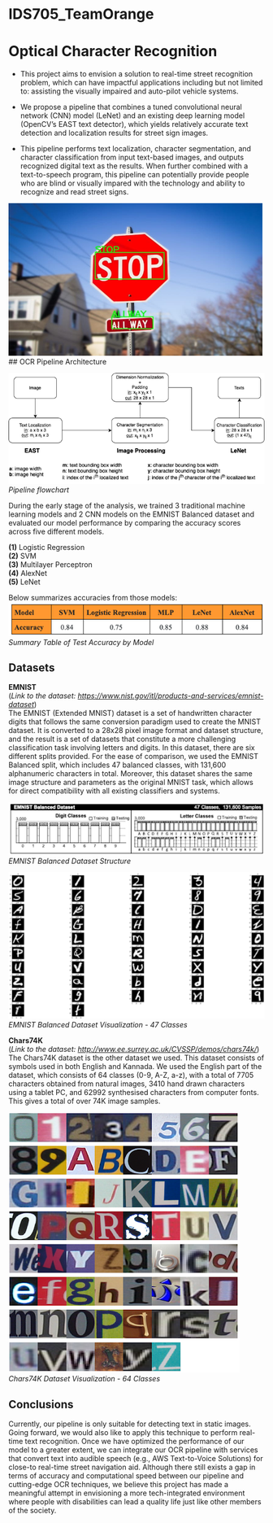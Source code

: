 # IDS705_TeamOrange
# Optical Character Recognition
- This project aims to envision a solution to real-time street recognition problem, which can have impactful applications including but not limited to: assisting the visually impaired and auto-pilot vehicle systems. 

- We propose a pipeline that combines a tuned convolutional neural network (CNN) model (LeNet) and an existing deep learning model (OpenCV’s EAST text detector), which yields relatively accurate text detection and localization results for street sign images.

- This pipeline performs text localization, character segmentation, and character classification from input text-based images, and outputs recognized digital text as the results. When further combined with a text-to-speech program, this pipeline can potentially provide people who are blind or visually impared with the technology and ability to recognize and read street signs. 

<img src="example.jpg"  width="500" height="300">
## OCR Pipeline Architecture

![](OCR_pipeline.png) \
*Pipeline flowchart*

During the early stage of the analysis, we trained 3 traditional machine learning models and 2 CNN models on the EMNIST Balanced dataset and evaluated our model performance by comparing the accuracy scores across five different models. 

**(1)** Logistic Regression \
**(2)** SVM \
**(3)** Multilayer Perceptron \
**(4)** AlexNet \
**(5)** LeNet 

Below summarizes accuracies from those models: \
![](model_acc.png) \
*Summary Table of Test Accuracy by Model*

## Datasets

**EMNIST** \
(*Link to the dataset: https://www.nist.gov/itl/products-and-services/emnist-dataset*) \
The EMNIST (Extended MNIST) dataset is a set of handwritten character digits that follows the same conversion paradigm used to create the MNIST dataset. It is converted to a 28x28 pixel image format and dataset structure, and the result is a set of datasets that constitute a more challenging classification task involving letters and digits. In this dataset, there are six different splits provided. For the ease of comparison, we used the EMNIST Balanced split, which includes 47 balanced classes, with 131,600 alphanumeric characters in total. Moreover, this dataset shares the same image structure and parameters as the original MNIST task, which allows for direct compatibility with all existing classifiers and systems. 

![](emnist.png) \
*EMNIST Balanced Dataset Structure*

![](emnist2.png) \
*EMNIST Balanced Dataset Visualization - 47 Classes*

**Chars74K** \
(*Link to the dataset: http://www.ee.surrey.ac.uk/CVSSP/demos/chars74k/*) \
The Chars74K dataset is the other dataset we used. This dataset consists of symbols used in both English and Kannada. We used the English part of the dataset, which consists of 64 classes (0-9, A-Z, a-z), with a total of 7705 characters obtained from natural images, 3410 hand drawn characters using a tablet PC, and 62992 synthesised characters from computer fonts. This gives a total of over 74K image samples. 

![](chars74k.png) \
*Chars74K Dataset Visualization - 64 Classes*

## Conclusions
Currently, our pipeline is only suitable for detecting text in static images. Going forward, we would also like to apply this technique to perform real-time text recognition. Once we have optimized the performance of our model to a greater extent, we can integrate our OCR pipeline with services that convert text into audible speech (e.g., AWS Text-to-Voice Solutions) for close-to real-time street navigation aid. Although there still exists a gap in terms of accuracy and computational speed between our pipeline and cutting-edge OCR techniques, we believe this project has made a meaningful attempt in envisioning a more tech-integrated environment where people with disabilities can lead a quality life just like other members of the society. 
